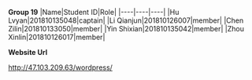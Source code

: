 **Group 19**
|Name|Student ID|Role|
|----|----|----|
|Hu Lvyan|201810135048|captain|
|Li Qianjun|201810126007|member|
|Chen Zilin|201810133050|member|
|Yin Shixian|201810135042|member|
|Zhou Xinlin|201810126017|member|

**Website Url**

http://47.103.209.63/wordpress/
